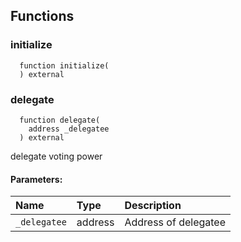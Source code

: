 


## Functions
### initialize
```solidity
  function initialize(
  ) external
```




### delegate
```solidity
  function delegate(
    address _delegatee
  ) external
```

delegate voting power

#### Parameters:
| Name | Type | Description                                                          |
| :--- | :--- | :------------------------------------------------------------------- |
|`_delegatee` | address | Address of delegatee

